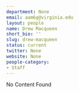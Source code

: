 ```yaml
---
department: None
email: aam6g@virginia.edu
layout: people
name: Drew Macqueen
short_bio: ''
slug: drew-macqueen
status: current
twitter: None
website: None
people-category:
- Staff
---
```


No Content Found
